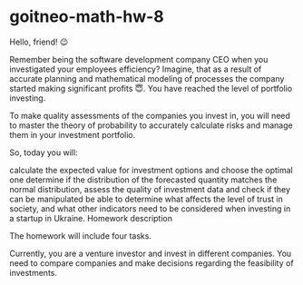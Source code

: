 # goitneo-math-hw-8

Hello, friend! 😉

Remember being the software development company CEO when you investigated your employees efficiency? Imagine, that as a result of accurate planning and mathematical modeling of processes the company started making significant profits 😇. You have reached the level of portfolio investing.

To make quality assessments of the companies you invest in, you will need to master the theory of probability to accurately calculate risks and manage them in your investment portfolio.

So, today you will:

calculate the expected value for investment options and choose the optimal one
determine if the distribution of the forecasted quantity matches the normal distribution, assess the quality of investment data and check if they can be manipulated
be able to determine what affects the level of trust in society, and what other indicators need to be considered when investing in a startup in Ukraine.
Homework description

The homework will include four tasks.

Currently, you are a venture investor and invest in different companies. You need to compare companies and make decisions regarding the feasibility of investments.